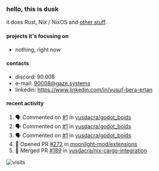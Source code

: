 ### hello, this is dusk

it does Rust, Nix / NixOS and [other stuff](https://gaze.systems/about/).

#### projects it's focusing on

- nothing, right now

#### contacts

- discord: 90.008
- e-mail: 90008@gaze.systems
- linkedin: https://www.linkedin.com/in/yusuf-bera-ertan

#### recent activity

<!--START_SECTION:activity-->
1. 🗣 Commented on [#1](https://github.com/yusdacra/godot_boids/issues/1#issuecomment-2927698264) in [yusdacra/godot_boids](https://github.com/yusdacra/godot_boids)
2. 🗣 Commented on [#1](https://github.com/yusdacra/godot_boids/issues/1#issuecomment-2920454979) in [yusdacra/godot_boids](https://github.com/yusdacra/godot_boids)
3. 🗣 Commented on [#1](https://github.com/yusdacra/godot_boids/issues/1#issuecomment-2908347022) in [yusdacra/godot_boids](https://github.com/yusdacra/godot_boids)
4. 💪 Opened PR [#272](https://github.com/moonlight-mod/extensions/pull/272) in [moonlight-mod/extensions](https://github.com/moonlight-mod/extensions)
5. 🎉 Merged PR [#189](https://github.com/yusdacra/nix-cargo-integration/pull/189) in [yusdacra/nix-cargo-integration](https://github.com/yusdacra/nix-cargo-integration)
<!--END_SECTION:activity-->



![visits](https://count.getloli.com/@yusdacragithub?name=yusdacragithub&theme=booru-lewd&padding=5&offset=0&align=center&scale=1&pixelated=1&darkmode=0)
